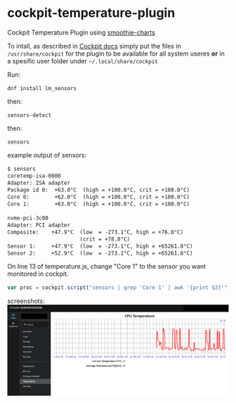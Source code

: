 # cockpit-temperature-plugin
Cockpit Temperature Plugin using [smoothie-charts](http://smoothiecharts.org)

To intall, as described in [Cockpit docs](https://cockpit-project.org/blog/creating-plugins-for-the-cockpit-user-interface.html) simply put the files in ```/usr/share/cockpit``` for the plugin to be available for all system useres **or** in a spesific user folder under ```~/.local/share/cockpit```

Run:
```
dnf install lm_sensors
```
then:
```
sensors-detect
```
then:
```
sensors
```
example output of sensors:
```
$ sensors
coretemp-isa-0000
Adapter: ISA adapter
Package id 0:  +63.0°C  (high = +100.0°C, crit = +100.0°C)
Core 0:        +62.0°C  (high = +100.0°C, crit = +100.0°C)
Core 1:        +63.0°C  (high = +100.0°C, crit = +100.0°C)

nvme-pci-3c00
Adapter: PCI adapter
Composite:    +47.9°C  (low  = -273.1°C, high = +76.8°C)
                       (crit = +78.8°C)
Sensor 1:     +47.9°C  (low  = -273.1°C, high = +65261.8°C)
Sensor 2:     +52.9°C  (low  = -273.1°C, high = +65261.8°C)
```

On line 13 of temperature.js, change "Core 1" to the sensor you want monitored in cockpit.

```js
var proc = cockpit.script("sensors | grep 'Core 1' | awk '{print $3}'");
```

screenshots:
![Fedora](https://github.com/dannygils/cockpit-temperature-plugin/blob/master/screenshots/fedora.png?raw=true)


